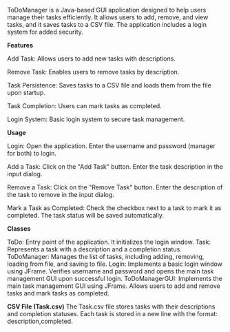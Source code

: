 ToDoManager is a Java-based GUI application designed to help users manage their tasks efficiently. 
It allows users to add, remove, and view tasks, and it saves tasks to a CSV file. The application includes a login system for added security.

**Features**

Add Task: Allows users to add new tasks with descriptions.

Remove Task: Enables users to remove tasks by description.

Task Persistence: Saves tasks to a CSV file and loads them from the file upon startup.

Task Completion: Users can mark tasks as completed.

Login System: Basic login system to secure task management.



**Usage**


Login:
Open the application.
Enter the username and password (manager for both) to login.

Add a Task:
Click on the "Add Task" button.
Enter the task description in the input dialog.

Remove a Task:
Click on the "Remove Task" button.
Enter the description of the task to remove in the input dialog.

Mark a Task as Completed:
Check the checkbox next to a task to mark it as completed.
The task status will be saved automatically.


**Classes**

ToDo:
Entry point of the application. It initializes the login window.
Task:
Represents a task with a description and a completion status.
ToDoManager:
Manages the list of tasks, including adding, removing, loading from file, and saving to file.
Login:
Implements a basic login window using JFrame.
Verifies username and password and opens the main task management GUI upon successful login.
ToDoManagerGUI:
Implements the main task management GUI using JFrame.
Allows users to add and remove tasks and mark tasks as completed.


**CSV File (Task.csv)**
The Task.csv file stores tasks with their descriptions and completion statuses.
Each task is stored in a new line with the format: description,completed.
